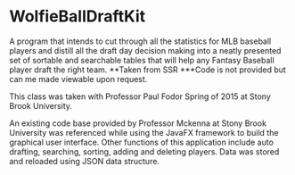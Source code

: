 # WolfieBallDraftKit
A program that intends to cut through all the statistics for MLB baseball players and distill all the draft day decision making into a neatly presented set of sortable and searchable tables that will help any Fantasy Baseball player draft the right team. **Taken from SSR ***Code is not provided but can me made viewable upon request. 

This class was taken with Professor Paul Fodor Spring of 2015 at Stony Brook University.

An existing code base provided by Professor Mckenna at Stony Brook University was referenced while using the JavaFX framework to build the graphical user interface. Other functions of this application include auto drafting, searching, sorting, adding and deleting players. Data was stored and reloaded using JSON data structure.
